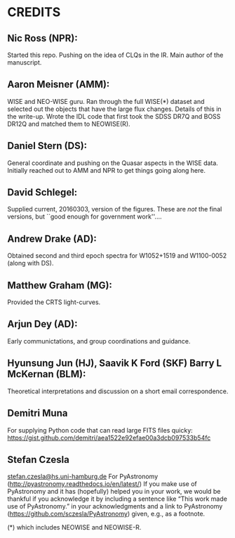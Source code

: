 # CREDITS

## Nic Ross (NPR): 
Started this repo. Pushing on the idea of CLQs in the IR.  Main author
of the manuscript.

## Aaron Meisner (AMM):
WISE and NEO-WISE guru. Ran through the full WISE(*) dataset and
selected out the objects that have the large flux changes. Details of
this in the write-up. Wrote the IDL code that first took the SDSS DR7Q
and BOSS DR12Q and matched them to NEOWISE(R).

## Daniel Stern (DS):
General coordinate and pushing on the Quasar aspects in the WISE
data. Initially reached out to AMM and NPR to get things going along
here.

## David Schlegel:
Supplied current, 20160303, version of the figures.  These are *not*
the final versions, but ``good enough for government work''....

## Andrew Drake (AD): 
Obtained second and third epoch spectra for W1052+1519 and W1100-0052
(along with DS).

## Matthew Graham (MG):
Provided the CRTS light-curves.

## Arjun Dey (AD):
Early communictations, and group coordinations and guidance.

## Hyunsung Jun (HJ), Saavik K Ford (SKF) Barry L McKernan (BLM):
Theoretical interpretations and discussion on a short email
correspondence.

## Demitri Muna‏
For supplying Python code that can read large FITS files quicky:
https://gist.github.com/demitri/aea1522e92efae00a3dcb097533b54fc

## Stefan Czesla
stefan.czesla@hs.uni-hamburg.de
For PyAstronomy (http://pyastronomy.readthedocs.io/en/latest/) 
If you make use of PyAstronomy and it has (hopefully) helped you in
your work, we would be thankful if you acknowledge it by including a
sentence like “This work made use of PyAstronomy.” in your
acknowledgments and a link to PyAstronomy
(https://github.com/sczesla/PyAstronomy) given, e.g., as a footnote.



(*) which includes NEOWISE and NEOWISE-R.
